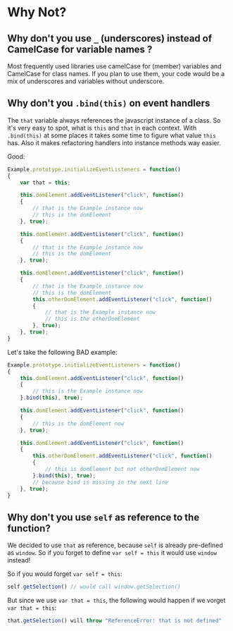# Why Not?

## Why don't you use `_` (underscores) instead of CamelCase for variable names ?

Most frequently used libraries use camelCase for (member) variables and CamelCase for class names. If you plan to use
them, your code would be a mix of underscores and variables without underscore.

## Why don't you `.bind(this)` on event handlers

The `that` variable always references the javascript instance of a class. So it's very easy to spot, what is `this`
and `that` in each context. With `.bind(this)` at some places it takes some time to figure what value `this` has. Also
it makes refactoring handlers into instance methods way easier.

Good:

``` javascript
Example.prototype.initializeEventListeners = function()
{
    var that = this;

	this.domElement.addEventListener("click", function()
	{
		// that is the Example instance now
		// this is the domElement
	}, true);

	this.domElement.addEventListener("click", function()
	{
		// that is the Example instance now
		// this is the domElement
	}, true);

	this.domElement.addEventListener("click", function()
	{
		// that is the Example instance now
		// this is the domElement
		this.otherDomElement.addEventListener("click", function()
		{
			// that is the Example instance now
			// this is the otherDomElement
		}, true);
	}, true);
}
```

Let's take the following BAD example:

``` javascript
Example.prototype.initializeEventListeners = function()
{
	this.domElement.addEventListener("click", function()
	{
		// this is the Example instance now
	}.bind(this), true);

	this.domElement.addEventListener("click", function()
	{
		// this is the domElement now
	}, true);

	this.domElement.addEventListener("click", function()
	{
		this.otherDomElement.addEventListener("click", function()
		{
			// this is domElement but not otherDomElement now
		}.bind(this), true);
		// because bind is missing in the next line
	}, true);
}
```

## Why don't you use `self` as reference to the function?

We decided to use `that` as reference, because `self` is already pre-defined as `window`. So if you forget to define
`var self = this` it would use `window` instead!

So if you would forget `var self = this`:

``` javascript
self.getSelection() // would call window.getSelection()
```

But since we use `var that = this`, the following would happen if we vorget `var that = this`:

``` javascript
that.getSelection() will throw "ReferenceError: that is not defined"
```

